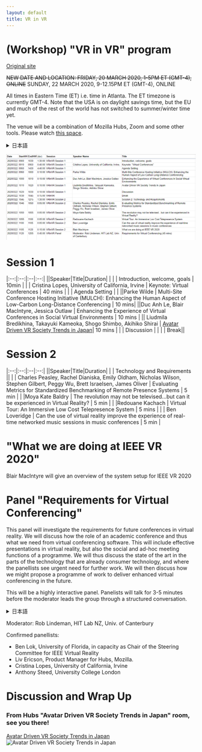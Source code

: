 ```yaml
---
layout: default
title: VR in VR
---
```


# (Workshop) "VR in VR" program
[Original site](https://sites.google.com/view/vrinvr2020)

~~NEW DATE AND LOCATION: FRIDAY, 20 MARCH 2020, 1-5PM ET (GMT-4), ONLINE~~
SUNDAY, 22 MARCH 2020, 9-12.15PM ET (GMT-4), ONLINE

All times in Eastern Time (ET) i.e. time in Atlanta. The ET timezone is currently GMT-4. Note that the USA is on daylight savings time, but the EU and much of the rest of the world has not switched to summer/winter time yet.

The venue will be a combination of Mozilla Hubs, Zoom and some other tools. Please watch [this space](https://sites.google.com/view/vrinvr2020/program).


<details><summary>日本語</summary>新しい日付と場所：2020年3月20日金曜日 東部標準時(GMT-4) 午後1時から5時 オンラインにて。
すべての時間は東部標準時間（ET）、つまりアトランタ時間です。 ETタイムゾーンはGMT-4です。米国は夏時間になっていますが、EUおよびその他の多くの国ではまだ夏時間/冬時間に切り替えていないことに注意してください。<br>
会場は、Mozilla Hubs、Zoom、およびその他のツールの組み合わせになります。<a href="https://sites.google.com/view/vrinvr2020/program">このスペース</a>を見てください。
</details>

![newTimeTableVRinVR.png](newTimeTableVRinVR.png)

# Session 1

|:--:|:--:|:--|:--:|
||Speaker|Title|Duration|
|  | | Introduction, welcome, goals | 10min |
|  | Cristina Lopes, University of California, Irvine | Keynote: Virtual Conferences | 40 mins |
|  | Agenda Setting | |
||Parke Wilde | Multi-Site Conference Hosting Initiative (MULCH): Enhancing the Human Aspect of Low-Carbon Long-Distance Conferencing | 10 mins|
||Duc Anh Le, Blair MacIntyre, Jessica Outlaw | Enhancing the Experience of Virtual Conferences in Social Virtual Environments | 10 mins |
|| Liudmila Bredikhina, Takayuki Kameoka, Shogo Shimbo, Akihiko Shirai | [Avatar Driven VR Society Trends in Japan](AvatarDrivenVRSocietyTrendsinJapan.md)| 10 mins |
| | Discussion | |
| | Break||

# Session 2

|:--:|:--:|:--|:--:|
||Speaker|Title|Duration|
| | Technology and Requirements ||
| | Charles Peasley, Rachel Dianiska, Emily Oldham, Nicholas Wilson, Stephen Gilbert, Peggy Wu, Brett Israelsen, James Oliver | Evaluating Metrics for Standardized Benchmarking of Remote Presence Systems | 5 min |
| |Moya Kate Baldry | The revolution may not be televised…but can it be experienced in Virtual Reality? | 5 min |
| |Redouane Kachach | Virtual Tour: An Immersive Low Cost Telepresence System | 5 mins |
| | Ben Loveridge | Can the use of virtual reality improve the experience of real-time networked music sessions in music conferences | 5 min |

# "What we are doing at IEEE VR 2020" 

Blair MacIntyre will give an overview of the system setup for IEEE VR 2020

# Panel "Requirements for Virtual Conferencing"

This panel will investigate the requirements for future conferences in virtual reality. We will discuss how the role of an academic conference and thus what we need from virtual conferencing software. This will include effective presentations in virtual reality, but also the social and ad-hoc meeting functions of a programme. We will thus discuss the state of the art in the parts of the technology that are already consumer technology, and where the panellists see urgent need for further work. We will then discuss how we might propose a programme of work to deliver enhanced virtual conferencing in the future.

This will be a highly interactive panel. Panelists will talk for 3-5 minutes before the moderator leads the group through a structured conversation. 

<details><summary>日本語</summary>
このパネルは、VRによる将来の会議の要件を調査します。
学術会議の役割と、VR会議ソフトウェアに必要なものについてディスカッションします。
これはVRでの効果的なプレゼンテーションだけでなく、プログラムのソーシャルおよびアドホックなミーティング機能も含まれます。
すでに消費者向け技術である技術の部分、およびパネリストがさらなる作業が緊急に必要であると考える技術の現状について議論します。
次に、将来の強化されたVR会議を実現するための作業プログラムを提案する方法について説明します。<br>
これは非常にインタラクティブなパネルになります。
モデレーターが構造化したまとめをする前に、パネリストが3～5分間のトークを持ちます。
</details>

Moderator: Rob Lindeman, HIT Lab NZ, Univ. of Canterbury

Confirmed panellists:
- Ben Lok, University of Florida, in capacity as Chair of the Steering Committee for IEEE Virtual Reality
- Liv Ericson, Product Manager for Hubs, Mozilla.
- Cristina Lopes, University of California, Irvine
- Anthony Steed, University College London


# Discussion and Wrap Up



### From Hubs "Avatar Driven VR Society Trends in Japan" room, see you there!
 [Avatar Driven VR Society Trends in Japan](AvatarDrivenVRSocietyTrendsinJapan.md)
![Avatar Driven VR Society Trends in Japan](https://pbs.twimg.com/media/ETZiFyNVAAEe7rj?format=jpg&name=large)

